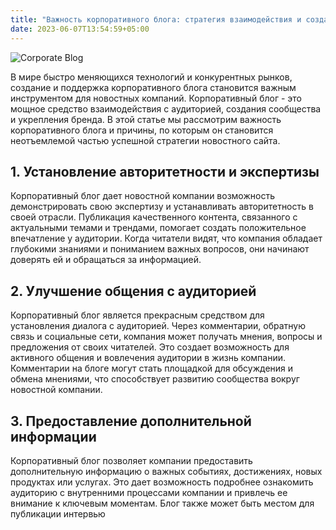 ```yaml
---
title: "Важность корпоративного блога: стратегия взаимодействия и создания сообщества"
date: 2023-06-07T13:54:59+05:00
---
```


![Corporate Blog](https://media.istockphoto.com/id/1199706305/photo/friends-linking-arms-in-unity.jpg?s=612x612&w=0&k=20&c=sOHOOdPG5hcNdD9BWC5vzRvRE_wS43usvWGaJLCUhu8=)

В мире быстро меняющихся технологий и конкурентных рынков, создание и поддержка корпоративного блога становится важным инструментом для новостных компаний. Корпоративный блог - это мощное средство взаимодействия с аудиторией, создания сообщества и укрепления бренда. В этой статье мы рассмотрим важность корпоративного блога и причины, по которым он становится неотъемлемой частью успешной стратегии новостного сайта.

## 1. Установление авторитетности и экспертизы

Корпоративный блог дает новостной компании возможность демонстрировать свою экспертизу и устанавливать авторитетность в своей отрасли. Публикация качественного контента, связанного с актуальными темами и трендами, помогает создать положительное впечатление у аудитории. Когда читатели видят, что компания обладает глубокими знаниями и пониманием важных вопросов, они начинают доверять ей и обращаться за информацией.

## 2. Улучшение общения с аудиторией

Корпоративный блог является прекрасным средством для установления диалога с аудиторией. Через комментарии, обратную связь и социальные сети, компания может получать мнения, вопросы и предложения от своих читателей. Это создает возможность для активного общения и вовлечения аудитории в жизнь компании. Комментарии на блоге могут стать площадкой для обсуждения и обмена мнениями, что способствует развитию сообщества вокруг новостной компании.

## 3. Предоставление дополнительной информации

Корпоративный блог позволяет компании предоставить дополнительную информацию о важных событиях, достижениях, новых продуктах или услугах. Это дает возможность подробнее ознакомить аудиторию с внутренними процессами компании и привлечь ее внимание к ключевым моментам. Блог также может быть местом для публикации интервью